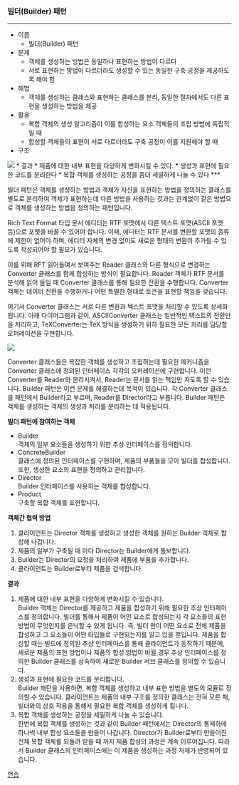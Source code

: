 ### 빌더(Builder) 패턴
***
* 이름
    * 빌더(Builder) 패턴
* 문제
    * 객체를 생성하는 방법은 동일하나 표현하는 방법이 다르다
    * 서로 표현하는 방법이 다르더라도 생성할 수 있는 동일한 구축 공정을 제공하도록 해야 함
* 해법
    * 객체를 생성하는 클래스와 표현하는 클래스를 분리, 동일한 절차에서도 다른 표현을 생성하는 방법을 제공
* 활용
    * 복합 객체의 생성 알고리즘이 이를 합성하는 요소 객체들의 조립 방법에 독립적일 때
    * 합성할 객체들의 표현이 서로 다르더라도 구축 공정이 이를 지원해야 할 때
* 구조
<img src="../images/image07.png" />
* 결과
    * 제품에 대한 내부 표현을 다양하게 변화시킬 수 있다.
    * 생성과 표현에 필요한 코드를 분리한다
    * 복합 객체를 생성하는 공정을 좀더 세밀하게 나눌 수 있다
***

빌더 패턴은 객체를 생성하는 방법과 객체가 자신을 표현하는 방법을 정의하는 클래스를 별도로 분리하여 객체가 표현하는데 다른 방법을 사용하는 것과는 관계없이 같은 방법으로 객체를 생성하는 방법을 정의하는 패턴입니다.

Rich Text Format 타입 문서 에디터는 RTF 포맷에서 다른 텍스트 포맷(ASCII 포맷 등)으로 포맷을 바꿀 수 있어야 합니다. 이때, 에디터는 RTF 문서를 변환할 포맷의 종류에 제한이 없어야 하며, 에디터 자체의 변경 없이도 새로운 형태의 변환이 추가될 수 있도록 작성되어야 할 필요가 있습니다.

이를 위해 RFT 읽어들여서 보여주는 Reader 클래스와 다른 형식으로 변경하는 Converter 클래스를 함께 합성하는 방식이 필요합니다. Reader 객체가 RTF 문서를 분석해 읽어 들일 때 Converter 클래스를 통해 필요한 전환을 수행합니다. Converter 객체는 데이터 전환을 수행하거나 어떤 특별한 형태로 토큰을 표현할 책임을 갖습니다.

여기서 Converter 클래스는 서로 다른 변환과 텍스트 포맷을 처리할 수 있도록 상세화됩니다. 아래 다이어그램과 같이, ASCIIConverter 클래스는 일반적인 텍스트의 전환만을 처리하고, TeXConverter는 TeX 방식을 생성하기 위하 필요한 모든 처리를 담당할 오퍼레이션을 구현합니다.

<img src="../images/image08.png" />

Converter 클래스들은 복잡한 객체를 생성하고 조립하는데 필요한 메커니즘을 Converter 클래스에 정의된 인터페이스 각각의 오퍼레이션에 구현합니다. 이런 Converter를 Reader와 분리시켜서, Reader는 문서를 읽는 책임만 지도록 할 수 있습니다.
Builder 패턴은 이런 문제를 해결하는데 목적이 있습니다. 각 Converter 클래스를 패턴에서 Builder라고 부르며, Reader를 Director라고 부릅니다. Builder 패턴은 객체를 생성하는 객체의 생성과 처리를 분리하는 데 적용됩니다. 

**빌더 패턴에 참여하는 객체**

* Builder  
객체의 일부 요소들을 생성하기 위한 추상 인터페이스를 정의합니다.
* ConcreteBuilder  
클래스에 정의된 인터페이스를 구현하며, 제품의 부품들을 모아 빌더를 합성합니다. 또한, 생성한 요소의 표현을 정의하고 관리합니다.
* Director  
Builder 인터페이스를 사용하는 객체를 합성합니다.
* Product  
구축할 복합 객체를 표현합니다.

**객체간 협력 방법**
1. 클라이언트는 Director 객체를 생성하고 생성한 객체를 원하는 Builder 객체로 합성해 나갑니다.
2. 제품의 일부가 구축될 때 마다 Director는 Builder에게 통보합니다.
3. Builder는 Director의 요청을 처리하여 제품에 부품을 추가합니다.
4. 클라이언트는 Builder로부터 제품을 검색합니다.

**결과**

1. 제품에 대한 내부 표현을 다양하게 변화시킬 수 있습니다.  
Builder 객체는 Director를 제공하고 제품을 합성하기 위해 필요한 추상 인터페이스를 정의합니다. 빌더를 통해서 제품이 어떤 요소로 합성되는지 각 요소들의 표현방법이 무엇인지를 은닉할 수 있게 됩니다. 즉, 빌더 만이 어떤 요소로 전체 제품을 합성하고 그 요소들이 어떤 타입들로 구현되는지를 알고 있을 뿐입니다. 제품을 합성할 때는 빌드에 정의된 추상 인터페이스를 통해 클라이언트가 동작하기 때문에, 새로운 제품의 표현 방법이나 제품의 합성 방법이 바뀔 경우 추상 인터페이스를 정의한 Builder 클래스를 상속하여 새로운 Builder 서브 클래스를 정의할 수 있습니다.
2. 생성과 표현에 필요한 코드를 분리합니다.  
Builder 패턴을 사용하면, 복합 객체를 생성하고 내부 표현 방법을 별도의 모듈로 정의할 수 있습니다. 클라이언트는 제품의 내부 구조를 정의한 클래스는 전혀 모른 채, 빌더와의 상호 작용을 통해서 필요한 복합 객체를 생성하게 됩니다. 
3. 복합 객체를 생성하는 공정을 세밀하게 나눌 수 있습니다.  
한번에 복합 객체를 생성하는 것과 같이 Builder 패턴에서는 Director의 통제하에 하나씩 내부 합성 요소들을 만들어 나갑니다. Director가 Builder로부터 만들어진 전체 복합 객체를 되돌려 받을 때 까지 제품 합성의 과정은 계속 이루어집니다. 따라서 Builder 클래스의 인터페이스에는 이 제품을 생성하는 과정 자체가 반영되어 있습니다. 

<a href="./17_Lab17-2_Builder_패턴.md">연습</a>